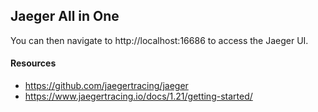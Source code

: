 ## Jaeger All in One
You can then navigate to http://localhost:16686 to access the Jaeger UI.

#### Resources
- https://github.com/jaegertracing/jaeger
- https://www.jaegertracing.io/docs/1.21/getting-started/
